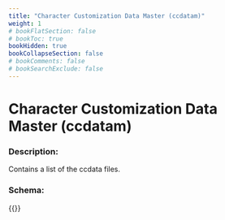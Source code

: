 ```yaml
---
title: "Character Customization Data Master (ccdatam)"
weight: 1
# bookFlatSection: false
# bookToc: true
bookHidden: true
bookCollapseSection: false
# bookComments: false
# bookSearchExclude: false
---
```

# Character Customization Data Master (ccdatam)

### Description:

Contains a list of the ccdata files.

### Schema:

{{<github repo="pkZukan/PokeDocs" file="/SV/Flatbuffers/customization/ccdatam.fbs" lang="ts">}}